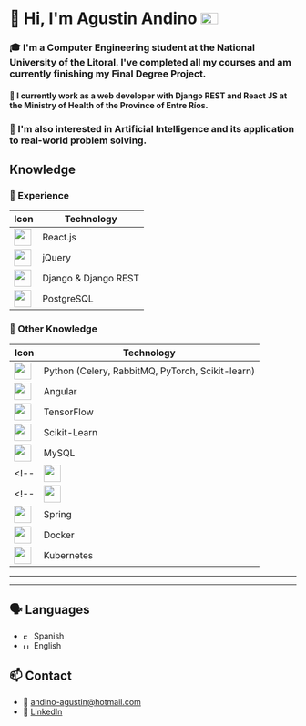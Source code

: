 # 👋 Hi, I'm Agustin Andino <img src="https://flagcdn.com/ar.svg" width="30" height="20" alt="Argentina"/>

### 🎓 I'm a **Computer Engineering** student at the **National University of the Litoral**. I've completed all my courses and am currently finishing my Final Degree Project.

#### 💼 I currently work as a **web developer** with **Django REST and React JS** at the **Ministry of Health of the Province of Entre Ríos**.

### 🧠 I'm also interested in **Artificial Intelligence** and its application to real-world problem solving.

##  Knowledge

### 🚀 Experience
| Icon | Technology |
|------|------------|
| <img src="https://skillicons.dev/icons?i=react" width="30"/> | React.js |
| <img src="https://skillicons.dev/icons?i=jquery" width="30"/> | jQuery |
| <img src="https://skillicons.dev/icons?i=django" width="30"/> | Django & Django REST |
| <img src="https://skillicons.dev/icons?i=postgresql" width="30"/> | PostgreSQL |

### 🧠 Other Knowledge
| Icon | Technology |
|------|------------|
| <img src="https://skillicons.dev/icons?i=python" width="30"/> | Python (Celery, RabbitMQ, PyTorch, Scikit-learn) |
| <img src="https://skillicons.dev/icons?i=angular" width="30"/> | Angular |
| <img src="https://skillicons.dev/icons?i=tensorflow" width="30"/> | TensorFlow |
| <img src="https://skillicons.dev/icons?i=sklearn" width="30"/> | Scikit-Learn |
| <img src="https://skillicons.dev/icons?i=mysql" width="30"/> | MySQL |
<!--| <img src="https://skillicons.dev/icons?i=sqlite" width="30"/> | SQLite | ->
<!--| <img src="https://skillicons.dev/icons?i=java" width="30"/> | Java | -->
| <img src="https://skillicons.dev/icons?i=spring" width="30"/> | Spring |
| <img src="https://skillicons.dev/icons?i=docker" width="30"/> | Docker |
| <img src="https://skillicons.dev/icons?i=kubernetes" width="30"/> | Kubernetes |

---
---

## 🗣️ Languages
- <img src="https://flagcdn.com/es.svg" width="15" height="9" alt="España"/> Spanish
- <img src="https://flagcdn.com/us.svg"  width="15" height="9" alt="United States"/> English

## 📫 Contact

- 📧 andino-agustin@hotmail.com  
- 🔗 [LinkedIn](https://www.linkedin.com/in/agustin-andino/)  

